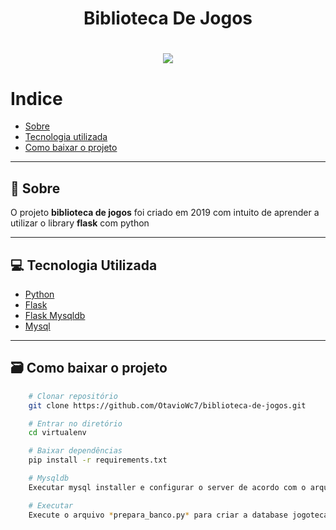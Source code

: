 <h1 align="center">
    Biblioteca De Jogos
</h1>

<h1>
    <div align="center">
    <img src="https://ik.imagekit.io/ufu7kyad3y/giphy2.gif?ik-sdk-version=javascript-1.4.3&updatedAt=1672248984340">
    </div>
</h2>

# Indice
- [Sobre](#-sobre)
- [Tecnologia utilizada](#-tecnologia-utilizada)
- [Como baixar o projeto](#-como-baixar-o-projeto)
___
## 📜 Sobre
O projeto **biblioteca de jogos** foi criado em 2019 com intuito de aprender a utilizar o library **flask** com python
___
## 💻 Tecnologia Utilizada

- [Python](https://www.python.org/downloads/release/python-358/)
- [Flask](https://pypi.org/project/Flask/)
- [Flask Mysqldb](https://pypi.org/project/Flask-MySQLdb/)
- [Mysql](https://dev.mysql.com/downloads/file/?id=514518)
___
## 🗃️ Como baixar o projeto

```bash
    # Clonar repositório
    git clone https://github.com/OtavioWc7/biblioteca-de-jogos.git

    # Entrar no diretório
    cd virtualenv

    # Baixar dependências
    pip install -r requirements.txt

    # Mysqldb
    Executar mysql installer e configurar o server de acordo com o arquivo *config.py*

    # Executar
    Execute o arquivo *prepara_banco.py* para criar a database jogoteca e inserir os usuarios e os jogos, depois só iniciar o *jogoteca.py*
```